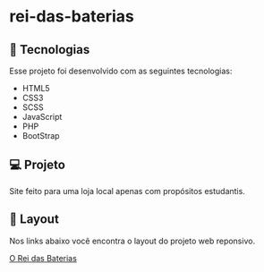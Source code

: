 # rei-das-baterias

<h2> 🚀 Tecnologias</h2>
Esse projeto foi desenvolvido com as seguintes tecnologias:


- HTML5
- CSS3
- SCSS
- JavaScript
- PHP
- BootStrap

<h2> 💻 Projeto</h2>
Site feito para uma loja local apenas com propósitos estudantis.

<h2> 🔖 Layout </h2>
Nos links abaixo você encontra o layout do projeto web reponsivo.

[O Rei das Baterias][orei]

[orei]:https://rei-das-baterias.vercel.app/

